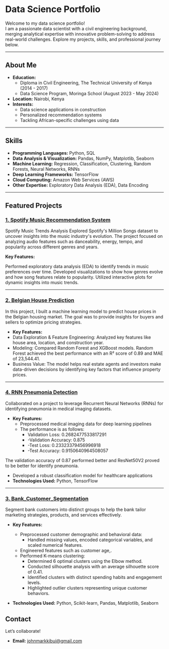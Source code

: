 # Data Science Portfolio

Welcome to my data science portfolio!  
I am a passionate data scientist with a civil engineering background, merging analytical expertise with innovative problem-solving to address real-world challenges. Explore my projects, skills, and professional journey below.

---

## About Me

- **Education:**  
  - Diploma in Civil Engineering, The Technical University of Kenya (2014 - 2017)  
  - Data Science Program, Moringa School (August 2023 - May 2024)  
- **Location:** Nairobi, Kenya  
- **Interests:**  
  - Data science applications in construction  
  - Personalized recommendation systems  
  - Tackling African-specific challenges using data  

---

## Skills

- **Programming Languages:** Python, SQL  
- **Data Analysis & Visualization:** Pandas, NumPy, Matplotlib, Seaborn  
- **Machine Learning:** Regression, Classification, Clustering, Random Forests, Neural Networks, RNNs  
- **Deep Learning Frameworks:** TensorFlow  
- **Cloud Computing:** Amazon Web Services (AWS)  
- **Other Expertise:** Exploratory Data Analysis (EDA), Data Encoding  

---

## Featured Projects

### [1. Spotify Music Recommendation System](https://github.com/mark-kibui/Spotify_Data.git)  
Spotify Music Trends Analysis
Explored Spotify's Million Songs dataset to uncover insights into the music industry's evolution. The project focused on analyzing audio features such as danceability, energy, tempo, and popularity across different genres and years.

**Key Features:**

Performed exploratory data analysis (EDA) to identify trends in music preferences over time.
Developed visualizations to show how genres evolve and how song features relate to popularity.
Utilized interactive plots for dynamic insights into music trends. 

---

### [2. Belgian House Prediction](https://github.com/mark-kibui/Predict-House-Prices.git)
In this project, I built a machine learning model to predict house prices in the Belgian housing market. The goal was to provide insights for buyers and sellers to optimize pricing strategies.

- **Key Features:**
- Data Exploration & Feature Engineering: Analyzed key features like house area, location, and construction year.
- Modeling: Compared Random Forest and XGBoost models. Random Forest achieved the best performance with an R² score of 0.89 and MAE of 23,544.41.
- Business Value: The model helps real estate agents and investors make data-driven decisions by identifying key factors that influence property prices. 

  
---

### [4. RNN Pneumonia Detection](https://github.com/mark-kibui/Phase-4-Project)  
Collaborated on a project to leverage Recurrent Neural Networks (RNNs) for identifying pneumonia in medical imaging datasets.  

- **Key Features:**  
  - Preprocessed medical imaging data for deep learning pipelines
  - The performance is as follows:
      - Validation Loss: 0.2682477533817291
      - -Validation Accuracy: 0.875
      - -Test Loss: 0.23323379456996918
      - -Test Accuracy: 0.9150640964508057

The validation accuracy of 0.87 performed better and ResNet50V2 proved to be better for identify pneumonia.  
  - Developed a robust classification model for healthcare applications  
- **Technologies Used:** Python, TensorFlow  

---

### [3. Bank_Customer_Segmentation](https://github.com/mark-kibui/Bank-Customer-Segmentation.git)
Segment bank customers into distinct groups to help the bank tailor marketing strategies, products, and services effectively.

- **Key Features:**  
  - Preprocessed customer demographic and behavioral data:
    - Handled missing values, encoded categorical variables, and scaled numerical features.
  - Engineered features such as customer age,.  
  - Performed K-means clustering:
    - Determined 6 optimal clusters using the Elbow method.
    - Conducted silhouette analysis with an average silhouette score of 0.41.
    - Identified clusters with distinct spending habits and engagement levels.
    - Highlighted outlier clusters representing unique customer behaviors.

- **Technologies Used:** Python, Scikit-learn, Pandas, Matplotlib, Seaborn
## Contact

Let’s collaborate!  

- **Email:** [johnmarkkibui@gmail.com](mailto:johnmarkkibui@gmail.com) 

